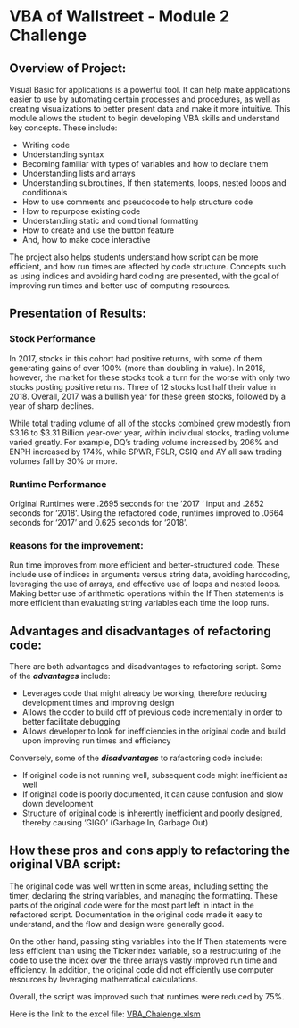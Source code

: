 # VBA of Wallstreet - Module 2 Challenge
## Overview of Project: 

Visual Basic for applications is a powerful tool. It can help make applications easier to use by automating certain processes and procedures, as well as creating visualizations to better present data and make it more intuitive. This module allows the student to begin developing VBA skills and understand key concepts. These include:

-	Writing code
-	Understanding syntax
-	Becoming familiar with types of variables and how to declare them
-	Understanding lists and arrays
-	Understanding subroutines, If then statements, loops, nested loops and conditionals
-	How to use comments and pseudocode to help structure code
-	How to repurpose existing code
-	Understanding static and conditional formatting
-	How to create and use the button feature
-	And, how to make code interactive

The project also helps students understand how script can be more efficient, and how run times are affected by code structure. Concepts such as using indices and avoiding hard coding are presented, with the goal of improving run times and better use of computing resources.

## Presentation of Results:

### Stock Performance 
In 2017,  stocks in this cohort had positive returns, with some of them generating gains of over 100% (more than doubling in value). In 2018, however, the market for these stocks took a turn for the worse with only two stocks posting positive returns. Three of 12 stocks lost half their value in 2018. Overall, 2017 was a bullish year for these green stocks, followed by a year of sharp declines.

While total trading volume of all of the stocks combined grew modestly from $3.16 to $3.31 Billion year-over year, within individual stocks, trading volume varied greatly. For example, DQ’s trading volume increased by 206% and ENPH increased by 174%, while SPWR, FSLR, CSIQ and AY all saw trading volumes fall by 30% or more. 

### Runtime Performance
Original Runtimes were .2695 seconds for the ‘2017 ‘ input and .2852 seconds for ‘2018’. Using the refactored code, runtimes improved to .0664 seconds for ‘2017’ and 0.625 seconds for ‘2018’.

### Reasons for the improvement:
Run time improves from more efficient and better-structured code. These include use of indices in arguments versus string data, avoiding hardcoding, leveraging the use of arrays, and effective use of loops and nested loops. Making better use of arithmetic operations within the If Then statements is more efficient than evaluating string variables each time the loop runs.  

## Advantages and disadvantages of refactoring code:
There are both advantages and disadvantages to refactoring script. 
Some of the ***advantages*** include:
-	Leverages code that might already be working, therefore reducing development times and improving design
-	Allows the coder to build off of previous code incrementally in order to better facilitate debugging
-	Allows developer to look for inefficiencies in the original code and build upon improving run times and efficiency
 
Conversely, some of the ***disadvantages*** to rafactoring code include:
-	If original code is not running well, subsequent code might inefficient as well
-	If original code is poorly documented, it can cause confusion and slow down development
-	Structure of original code is inherently inefficient and poorly designed, thereby causing ‘GIGO’ (Garbage In, Garbage Out)

## How these pros and cons apply to refactoring the original VBA script:
The original code was well written in some areas, including setting the timer, declaring the string variables, and managing the formatting. These parts of the original code were for the most part left in intact in the refactored script. Documentation in the original code  made it easy to understand, and the flow and design were generally good. 

On the other hand, passing sting variables into the If Then statements were less efficient than using the TickerIndex variable, so a restructuring of the code to use the index over the three arrays vastly improved run time and efficiency. In addition, the original code did not efficiently use computer resources by leveraging mathematical calculations. 

Overall, the script was improved such that runtimes were reduced by 75%. 

Here is the link to the excel file:
[VBA_Chalenge.xlsm](https://github.com/vjtrom/stock-analysis/blob/main/VBA_Challenge.xlsm)

